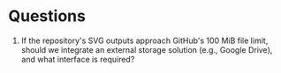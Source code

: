 # Questions

1. If the repository's SVG outputs approach GitHub's 100 MiB file limit, should we integrate an external storage solution (e.g., Google Drive), and what interface is required?
